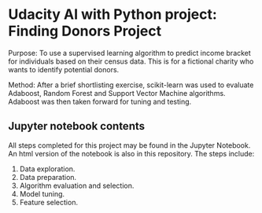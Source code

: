 # Udacity AI with Python project: Finding Donors Project
Purpose: To use a supervised learning algorithm to predict income bracket for individuals based on their census data. This is for a fictional charity who wants to identify potential donors.  

Method: After a brief shortlisting exercise, scikit-learn was used to evaluate Adaboost, Random Forest and Support Vector Machine algorithms. Adaboost was then taken forward for tuning and testing.

## Jupyter notebook contents
All steps completed for this project may be found in the Jupyter Notebook. An html version of the notebook is also in this repository. The steps include:  
1. Data exploration.  
2. Data preparation.  
3. Algorithm evaluation and selection.  
4. Model tuning.  
5. Feature selection.
